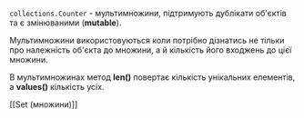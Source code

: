 `collections.Counter` - мультимножини, підтримують дублікати об'єктів та є змінюваними (**mutable**).

Мультимножини використовуються коли потрібно дізнатись не тільки про належність об'єкта до множини, а й кількість його входжень до цієї множини.

В мультимножинах метод **len()** повертає кількість унікальних елементів, а **values()** кількість усіх.

[[Set (множини)]]